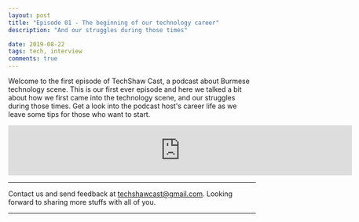 ```yaml
---
layout: post
title: "Episode 01 - The beginning of our technology career"
description: "And our struggles during those times"

date: 2019-08-22
tags: tech, interview
comments: true
---
```


Welcome to the first episode of TechShaw Cast, a podcast about Burmese technology scene. This is our first ever episode and here we talked a bit about how we first came into the technology scene, and our struggles during those times. Get a look into the podcast host's career life as we leave some tips for those who want to start.


<iframe src="https://anchor.fm/techshaw/embed/episodes/Episode-01---The-beginning-of-our-technology-career-e50m5o" height="102px" width="700px" frameborder="0" scrolling="no"></iframe>

***

Contact us and send feedback at [techshawcast@gmail.com](mailto:techshawcast@gmail.com). Looking forward to sharing more stuffs with all of you.

---